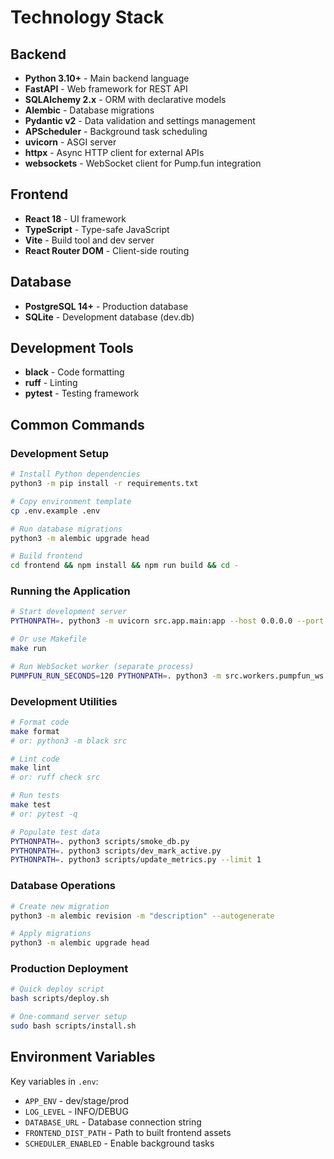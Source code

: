 # Technology Stack

## Backend
- **Python 3.10+** - Main backend language
- **FastAPI** - Web framework for REST API
- **SQLAlchemy 2.x** - ORM with declarative models
- **Alembic** - Database migrations
- **Pydantic v2** - Data validation and settings management
- **APScheduler** - Background task scheduling
- **uvicorn** - ASGI server
- **httpx** - Async HTTP client for external APIs
- **websockets** - WebSocket client for Pump.fun integration

## Frontend
- **React 18** - UI framework
- **TypeScript** - Type-safe JavaScript
- **Vite** - Build tool and dev server
- **React Router DOM** - Client-side routing

## Database
- **PostgreSQL 14+** - Production database
- **SQLite** - Development database (dev.db)

## Development Tools
- **black** - Code formatting
- **ruff** - Linting
- **pytest** - Testing framework

## Common Commands

### Development Setup
```bash
# Install Python dependencies
python3 -m pip install -r requirements.txt

# Copy environment template
cp .env.example .env

# Run database migrations
python3 -m alembic upgrade head

# Build frontend
cd frontend && npm install && npm run build && cd -
```

### Running the Application
```bash
# Start development server
PYTHONPATH=. python3 -m uvicorn src.app.main:app --host 0.0.0.0 --port 8000

# Or use Makefile
make run

# Run WebSocket worker (separate process)
PUMPFUN_RUN_SECONDS=120 PYTHONPATH=. python3 -m src.workers.pumpfun_ws
```

### Development Utilities
```bash
# Format code
make format
# or: python3 -m black src

# Lint code
make lint
# or: ruff check src

# Run tests
make test
# or: pytest -q

# Populate test data
PYTHONPATH=. python3 scripts/smoke_db.py
PYTHONPATH=. python3 scripts/dev_mark_active.py
PYTHONPATH=. python3 scripts/update_metrics.py --limit 1
```

### Database Operations
```bash
# Create new migration
python3 -m alembic revision -m "description" --autogenerate

# Apply migrations
python3 -m alembic upgrade head
```

### Production Deployment
```bash
# Quick deploy script
bash scripts/deploy.sh

# One-command server setup
sudo bash scripts/install.sh
```

## Environment Variables
Key variables in `.env`:
- `APP_ENV` - dev/stage/prod
- `LOG_LEVEL` - INFO/DEBUG
- `DATABASE_URL` - Database connection string
- `FRONTEND_DIST_PATH` - Path to built frontend assets
- `SCHEDULER_ENABLED` - Enable background tasks
